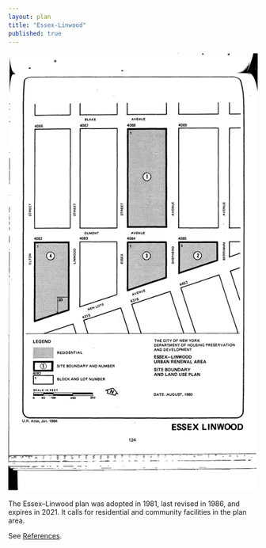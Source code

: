 ```yaml
---
layout: plan
title: "Essex-Linwood"
published: true
---
```


![Essex-Linwood in the Atlas of Urban Renewal](Essex-Linwood.jpg)

The Essex–Linwood plan was adopted in 1981, last revised in 1986, and expires in 2021. It calls for residential and community facilities in the plan area.

See [References](http://www.urbanreviewer.org/#page=references.html).
